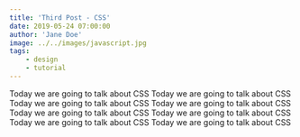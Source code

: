 ```yaml
---
title: 'Third Post - CSS'
date: 2019-05-24 07:00:00
author: 'Jane Doe'
image: ../../images/javascript.jpg
tags:
    - design
    - tutorial
---
```


Today we are going to talk about CSS
Today we are going to talk about CSS
Today we are going to talk about CSS
Today we are going to talk about CSS
Today we are going to talk about CSS
Today we are going to talk about CSS
Today we are going to talk about CSS
Today we are going to talk about CSS
